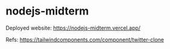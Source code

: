 # nodejs-midterm

Deployed website:
https://nodejs-midterm.vercel.app/

Refs:
https://tailwindcomponents.com/component/twitter-clone
